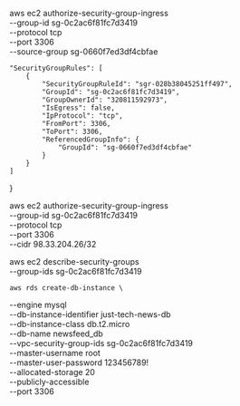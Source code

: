 aws ec2 authorize-security-group-ingress \
--group-id sg-0c2ac6f81fc7d3419 \
--protocol tcp \
--port 3306 \
--source-group sg-0660f7ed3df4cbfae


    "SecurityGroupRules": [
        {
            "SecurityGroupRuleId": "sgr-028b38045251ff497",
            "GroupId": "sg-0c2ac6f81fc7d3419",
            "GroupOwnerId": "320811592973",
            "IsEgress": false,
            "IpProtocol": "tcp",
            "FromPort": 3306,
            "ToPort": 3306,
            "ReferencedGroupInfo": {
                "GroupId": "sg-0660f7ed3df4cbfae"
            }
        }
    ]
}

aws ec2 authorize-security-group-ingress \
--group-id sg-0c2ac6f81fc7d3419 \
--protocol tcp \
--port 3306 \
--cidr 98.33.204.26/32

aws ec2 describe-security-groups \
    --group-ids sg-0c2ac6f81fc7d3419

    aws rds create-db-instance \
--engine mysql \
--db-instance-identifier just-tech-news-db \
--db-instance-class db.t2.micro \
--db-name newsfeed_db \
--vpc-security-group-ids sg-0c2ac6f81fc7d3419 \
--master-username root \
--master-user-password 123456789! \
--allocated-storage 20 \
--publicly-accessible \
--port 3306